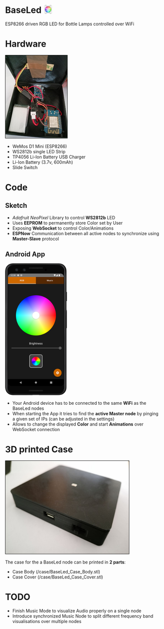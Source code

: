 # BaseLed <img style="vertical-align:text-top" src="./doc/icon.png" height="30">
ESP8266 driven RGB LED for Bottle Lamps controlled over WiFi

# Hardware
<img style="border: 1px solid black;" src="./doc/hardware.jpg" width="200">

* WeMos D1 Mini (ESP8266)
* WS2812b single LED Strip
* TP4056 Li-Ion Battery USB Charger
* Li-Ion Battery (3.7v, 600mAh)
* Slide Switch

# Code
## Sketch
* _Adafruit NeoPixel_ Library to control **WS2812b** LED
* Uses **EEPROM** to permanently store Color set by User
* Exposing **WebSocket** to control Color/Animations
* **ESPNow** Communication between all active nodes to synchronize using **Master-Slave** protocol

## Android App
<img src="./doc/app.png" width="200">

* Your Android device has to be connected to the same **WiFi** as the BaseLed nodes
* When starting the App it tries to find the **active Master node** by pinging a given set of IPs (can be adjusted in the settings)
* Allows to change the displayed **Color** and start **Animations** over WebSocket connection

# 3D printed Case
<img style="border: 1px solid black;" src="./doc/case.jpg" width="400">

The case for the a BaseLed node can be printed in **2 parts**:
* Case Body (/case/BaseLed_Case_Body.stl)
* Case Cover (/case/BaseLed_Case_Cover.stl)

# TODO
* Finish Music Mode to visualize Audio properly on a single node
* Introduce synchronized Music Node to split different frequency band visualisations over multiple nodes
